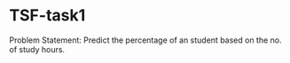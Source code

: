 # TSF-task1
Problem Statement: Predict the percentage of an student based on the no. of study hours.
